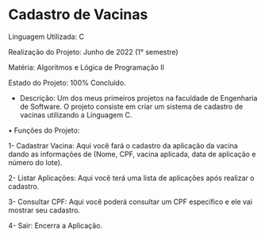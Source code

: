 # Cadastro de Vacinas

Linguagem Utilizada: C

Realização do Projeto: Junho de 2022 (1° semestre)

Matéria: Algoritmos e Lógica de Programação II

Estado do Projeto: 100% Concluído.

* Descrição:
Um dos meus primeiros projetos na faculdade de Engenharia de Software. O projeto consiste em criar um sistema de cadastro de vacinas utilizando a Linguagem C.

• Funções do Projeto: 

1- Cadastrar Vacina: Aqui você fará o cadastro da aplicação da vacina dando as informações de (Nome, CPF, vacina aplicada, data de aplicação e número do lote).

2- Listar Aplicações: Aqui você terá uma lista de aplicações após realizar o cadastro. 

3- Consultar CPF: Aqui você poderá consultar um CPF específico e ele vai mostrar seu cadastro. 

4- Sair: Encerra a Aplicação.
